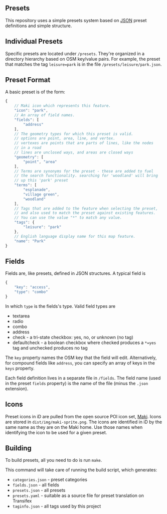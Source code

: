 ## Presets

This repository uses a simple presets system based on [JSON](http://en.wikipedia.org/wiki/JSON)
preset definitions and simple structure.

## Individual Presets

Specific presets are located under `/presets`. They're organized in a
directory hierarchy based on OSM key/value pairs. For example, the preset that matches
the tag `leisure=park` is in the file `/presets/leisure/park.json`.

## Preset Format

A basic preset is of the form:

```javascript
{
    // Maki icon which represents this feature.
    "icon": "park",
    // An array of field names.
    "fields": [
        "address"
    ],
    // The geometry types for which this preset is valid.
    // options are point, area, line, and vertex.
    // vertexes are points that are parts of lines, like the nodes
    // in a road
    // lines are unclosed ways, and areas are closed ways
    "geometry": [
        "point", "area"
    ],
    // Terms are synonyms for the preset - these are added to fuel
    // the search functionality. searching for 'woodland' will bring
    // up this 'park' preset
    "terms": [
        "esplanade",
        "village green",
        "woodland"
    ],
    // Tags that are added to the feature when selecting the preset,
    // and also used to match the preset against existing features.
    // You can use the value "*" to match any value.
    "tags": {
        "leisure": "park"
    },
    // English language display name for this map feature.
    "name": "Park"
}
```

## Fields

Fields are, like presets, defined in JSON structures. A typical field is

```js
{
    "key": "access",
    "type": "combo"
}
```

In which `type` is the fields's type. Valid field types are

* textarea
* radio
* combo
* address
* check - a tri-state checkbox: yes, no, or unknown (no tag)
* defaultcheck - a boolean checkbox where checked produces a `*=yes` tag and
  unchecked produces no tag

The `key` property names the OSM key that the field will edit. Alternatively, for
compound fields like `address`, you can specify an array of keys in the `keys`
property.

Each field definition lives in a separate file in `/fields`. The field
name (used in the preset `fields` property) is the name of the file (minus the `.json`
extension).

## Icons

Preset icons in iD are pulled from the open source POI icon set,
[Maki](http://www.mapbox.com/maki/). Icons are stored in `dist/img/maki-sprite.png`.
The icons are identified in iD by the same name as they are on the Maki home. Use those
names when identifying the icon to be used for a given preset.

## Building

To build presets, all you need to do is run `make`.

This command will take care of running the build script, which generates:

* `categories.json` - preset categories
* `fields.json` - all fields
* `presets.json` - all presets
* `presets.yaml` - suitable as a source file for preset translation on Transifex
* `taginfo.json` - all tags used by this project

